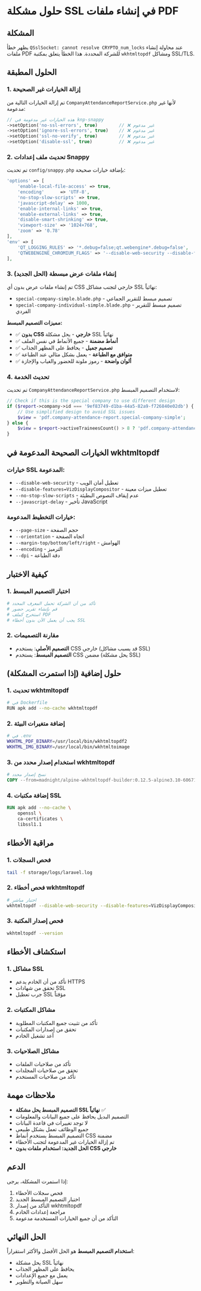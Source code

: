 # حلول مشكلة SSL في إنشاء ملفات PDF

## المشكلة
يظهر خطأ `QSslSocket: cannot resolve CRYPTO_num_locks` عند محاولة إنشاء ملفات PDF للشركة المحددة. هذا الخطأ يتعلق بمكتبة `wkhtmltopdf` ومشاكل SSL/TLS.

## الحلول المطبقة

### 1. إزالة الخيارات غير الصحيحة

تم إزالة الخيارات التالية من `CompanyAttendanceReportService.php` لأنها غير مدعومة:

```php
// هذه الخيارات غير مدعومة في knp-snappy
->setOption('no-ssl-errors', true)        // ❌ غير مدعوم
->setOption('ignore-ssl-errors', true)    // ❌ غير مدعوم
->setOption('ssl-no-verify', true)        // ❌ غير مدعوم
->setOption('disable-ssl', true)          // ❌ غير مدعوم
```

### 2. تحديث ملف إعدادات Snappy

تم تحديث `config/snappy.php` بإضافة خيارات صحيحة:

```php
'options' => [
    'enable-local-file-access' => true,
    'encoding'      => 'UTF-8',
    'no-stop-slow-scripts' => true,
    'javascript-delay' => 1000,
    'enable-internal-links' => true,
    'enable-external-links' => true,
    'disable-smart-shrinking' => true,
    'viewport-size' => '1024×768',
    'zoom' => '0.78'
],
'env' => [
    'QT_LOGGING_RULES' => '*.debug=false;qt.webengine*.debug=false',
    'QTWEBENGINE_CHROMIUM_FLAGS' => '--disable-web-security --disable-features=VizDisplayCompositor',
],
```

### 3. إنشاء ملفات عرض مبسطة (الحل الجديد)

تم إنشاء ملفات عرض بدون أي CSS خارجي لتجنب مشاكل SSL نهائياً:

- `special-company-simple.blade.php` - تصميم مبسط للتقرير الجماعي
- `special-company-individual-simple.blade.php` - تصميم مبسط للتقرير الفردي

**مميزات التصميم المبسط:**
- ✅ **بدون CSS خارجي** - يحل مشكلة SSL نهائياً
- ✅ **أنماط مضمنة** - جميع الأنماط في نفس الملف
- ✅ **تصميم جميل** - يحافظ على المظهر الجذاب
- ✅ **متوافق مع الطباعة** - يعمل بشكل مثالي عند الطباعة
- ✅ **ألوان واضحة** - رموز ملونة للحضور والغياب والإجازة

### 4. تحديث الخدمة

تم تحديث `CompanyAttendanceReportService.php` لاستخدام التصميم المبسط:

```php
// Check if this is the special company to use different design
if ($report->company->id === '9ef83749-d1ba-44a5-82a9-f726840e02db') {
    // Use simplified design to avoid SSL issues
    $view = 'pdf.company-attendance-report.special-company-simple';
} else {
    $view = $report->activeTraineesCount() > 8 ? 'pdf.company-attendance-report.show' : 'pdf.company-attendance-report.one-table';
}
```

## الخيارات الصحيحة المدعومة في wkhtmltopdf

### خيارات SSL المدعومة:
- `--disable-web-security` - تعطيل أمان الويب
- `--disable-features=VizDisplayCompositor` - تعطيل ميزات معينة
- `--no-stop-slow-scripts` - عدم إيقاف النصوص البطيئة
- `--javascript-delay` - تأخير JavaScript

### خيارات التخطيط المدعومة:
- `--page-size` - حجم الصفحة
- `--orientation` - اتجاه الصفحة
- `--margin-top/bottom/left/right` - الهوامش
- `--encoding` - الترميز
- `--dpi` - دقة الطباعة

## كيفية الاختبار

### 1. اختبار التصميم المبسط
```bash
# تأكد من أن الشركة تحمل المعرف المحدد
# قم بإنشاء تقرير حضور
# استخرج كملف PDF
# يجب أن يعمل الآن بدون أخطاء SSL
```

### 2. مقارنة التصميمات
- **التصميم الأصلي**: يستخدم CSS خارجي (قد يسبب مشاكل SSL)
- **التصميم المبسط**: يستخدم CSS مضمن (يحل مشكلة SSL)

## حلول إضافية (إذا استمرت المشكلة)

### 1. تحديث wkhtmltopdf
```bash
# في Dockerfile
RUN apk add --no-cache wkhtmltopdf
```

### 2. إضافة متغيرات البيئة
```bash
# في .env
WKHTML_PDF_BINARY=/usr/local/bin/wkhtmltopdf2
WKHTML_IMG_BINARY=/usr/local/bin/wkhtmltoimage
```

### 3. استخدام إصدار محدد من wkhtmltopdf
```dockerfile
# نسخ إصدار محدد
COPY --from=madnight/alpine-wkhtmltopdf-builder:0.12.5-alpine3.10-606718795 /bin/wkhtmltopdf /usr/bin/wkhtmltopdf
```

### 4. إضافة مكتبات SSL
```dockerfile
RUN apk add --no-cache \
    openssl \
    ca-certificates \
    libssl1.1
```

## مراقبة الأخطاء

### 1. فحص السجلات
```bash
tail -f storage/logs/laravel.log
```

### 2. فحص أخطاء wkhtmltopdf
```bash
# اختبار مباشر
wkhtmltopdf --disable-web-security --disable-features=VizDisplayCompositor test.html test.pdf
```

### 3. فحص إصدار المكتبة
```bash
wkhtmltopdf --version
```

## استكشاف الأخطاء

### 1. مشاكل SSL
- تأكد من أن الخادم يدعم HTTPS
- تحقق من شهادات SSL
- جرب تعطيل SSL مؤقتاً

### 2. مشاكل المكتبات
- تأكد من تثبيت جميع المكتبات المطلوبة
- تحقق من إصدارات المكتبات
- أعد تشغيل الخادم

### 3. مشاكل الصلاحيات
- تأكد من صلاحيات الملفات
- تحقق من صلاحيات المجلدات
- تأكد من صلاحيات المستخدم

## ملاحظات مهمة

- **التصميم المبسط يحل مشكلة SSL نهائياً** ✅
- التصميم البديل يحافظ على جميع البيانات والمعلومات
- لا توجد تغييرات في قاعدة البيانات
- جميع الوظائف تعمل بشكل طبيعي
- التصميم المبسط يستخدم أنماط CSS مضمنة
- تم إزالة الخيارات غير المدعومة لتجنب الأخطاء
- **الحل الجديد: استخدام ملفات بدون CSS خارجي**

## الدعم

إذا استمرت المشكلة، يرجى:
1. فحص سجلات الأخطاء
2. اختبار التصميم المبسط الجديد
3. التأكد من إصدار wkhtmltopdf
4. مراجعة إعدادات الخادم
5. التأكد من أن جميع الخيارات المستخدمة مدعومة

## الحل النهائي

**استخدام التصميم المبسط** هو الحل الأفضل والأكثر استقراراً:
- يحل مشكلة SSL نهائياً
- يحافظ على المظهر الجذاب
- يعمل مع جميع الإعدادات
- سهل الصيانة والتطوير 